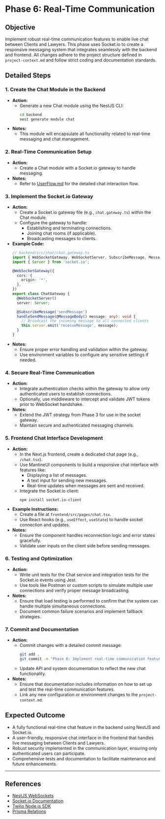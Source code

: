 # Phase 6: Real-Time Communication

## Objective
Implement robust real-time communication features to enable live chat between Clients and Lawyers. This phase uses Socket.io to create a responsive messaging system that integrates seamlessly with the backend and frontend. All changes adhere to the project structure defined in `project-context.md` and follow strict coding and documentation standards.

## Detailed Steps

### 1. Create the Chat Module in the Backend
- **Action:**
  - Generate a new Chat module using the NestJS CLI:
    ```bash
    cd backend
    nest generate module chat
    ```
- **Notes:**
  - This module will encapsulate all functionality related to real-time messaging and chat management.

### 2. Real-Time Communication Setup
- **Action:**
  - Create a Chat module with a Socket.io gateway to handle messaging.
- **Notes:**
  - Refer to [UserFlow.md](./UserFlow.md) for the detailed chat interaction flow.

### 3. Implement the Socket.io Gateway
- **Action:**
  - Create a Socket.io gateway file (e.g., `chat.gateway.ts`) within the Chat module.
  - Configure the gateway to handle:
    - Establishing and terminating connections.
    - Joining chat rooms (if applicable).
    - Broadcasting messages to clients.
- **Example Code:**
  ```typescript
  // backend/src/chat/chat.gateway.ts
  import { WebSocketGateway, WebSocketServer, SubscribeMessage, MessageBody } from '@nestjs/websockets';
  import { Server } from 'socket.io';

  @WebSocketGateway({
    cors: {
      origin: '*',
    },
  })
  export class ChatGateway {
    @WebSocketServer()
    server: Server;

    @SubscribeMessage('sendMessage')
    handleSendMessage(@MessageBody() message: any): void {
      // Broadcast the incoming message to all connected clients
      this.server.emit('receiveMessage', message);
    }
  }
  ```
- **Notes:**
  - Ensure proper error handling and validation within the gateway.
  - Use environment variables to configure any sensitive settings if needed.

### 4. Secure Real-Time Communication
- **Action:**
  - Integrate authentication checks within the gateway to allow only authenticated users to establish connections.
  - Optionally, use middleware to intercept and validate JWT tokens prior to WebSocket handshake.
- **Notes:**
  - Extend the JWT strategy from Phase 3 for use in the socket gateway.
  - Maintain secure and authenticated messaging channels.

### 5. Frontend Chat Interface Development
- **Action:**
  - In the Next.js frontend, create a dedicated chat page (e.g., `/chat.tsx`).
  - Use MantineUI components to build a responsive chat interface with features like:
    - Displaying a list of messages.
    - A text input for sending new messages.
    - Real-time updates when messages are sent and received.
  - Integrate the Socket.io client:
    ```bash
    npm install socket.io-client
    ```
- **Example Instructions:**
  - Create a file at `frontend/src/pages/chat.tsx`.
  - Use React hooks (e.g., `useEffect`, `useState`) to handle socket connection and updates.
- **Notes:**
  - Ensure the component handles reconnection logic and error states gracefully.
  - Validate user inputs on the client side before sending messages.

### 6. Testing and Optimization
- **Action:**
  - Write unit tests for the Chat service and integration tests for the Socket.io events using Jest.
  - Use tools like Postman or custom scripts to simulate multiple user connections and verify proper message broadcasting.
- **Notes:**
  - Ensure that load testing is performed to confirm that the system can handle multiple simultaneous connections.
  - Document common failure scenarios and implement fallback strategies.

### 7. Commit and Documentation
- **Action:**
  - Commit changes with a detailed commit message:
    ```bash
    git add .
    git commit -m "Phase 6: Implement real-time communication features using Socket.io for live chat"
    ```
  - Update API and system documentation to reflect the new chat functionality.
- **Notes:**
  - Ensure that documentation includes information on how to set up and test the real-time communication features.
  - Link any new configuration or environment changes to the `project-context.md`.

## Expected Outcome
- A fully functional real-time chat feature in the backend using NestJS and Socket.io.
- A user-friendly, responsive chat interface in the frontend that handles live messaging between Clients and Lawyers.
- Robust security implemented in the communication layer, ensuring only authenticated users can participate.
- Comprehensive tests and documentation to facilitate maintenance and future enhancements.

---

## References
- [NestJS WebSockets](https://docs.nestjs.com/websockets/gateways)
- [Socket.io Documentation](https://socket.io/docs/v4/)
- [Twilio Node.js SDK](https://www.twilio.com/docs/libraries/node)
- [Prisma Relations](https://www.prisma.io/docs/concepts/components/prisma-schema/relations) 